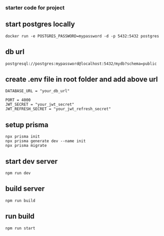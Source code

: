 ### starter code for project


## start postgres locally
```
docker run -e POSTGRES_PASSWORD=mypassword -d -p 5432:5432 postgres
```

## db url
```
postgresql://postgres:mypassword@localhost:5432/mydb?schema=public
```

## create .env file in root folder and add above url
```
DATABASE_URL = "your_db_url"

PORT = 4000
JWT_SECRET = "your_jwt_secret"
JWT_REFRESH_SECRET = "your_jwt_refresh_secret"
```

## setup prisma
```
npx prisma init
npx prisma generate dev --name init
npx prisma migrate
```

## start dev server
```
npm run dev
```

## build server
```
npm run build
```

## run build
```
npm run start
```
